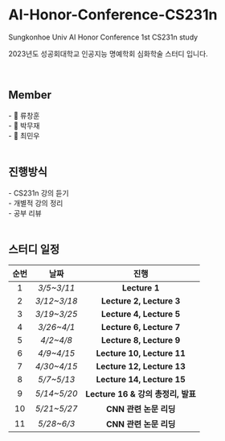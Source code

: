 # AI-Honor-Conference-CS231n
Sungkonhoe Univ AI Honor Conference 1st CS231n study

2023년도 성공회대학교 인공지능 명예학회 심화학술 스터디 입니다.

<br>
<h2> Member </h2>
- 🧑 류창훈
<br> - 🧑 박무재
<br> - 🧑 최민우

<br>
<br>

<h2> 진행방식 </h2>
- CS231n 강의 듣기
<br> - 개별적 강의 정리
<br> - 공부 리뷰  

<br>
<br>

<h2> 스터디 일정 </h5>


|순번|날짜|진행|
|:---:|:---:|:---:|
|1|*3/5~3/11*|**Lecture 1**|
|2|*3/12~3/18*|**Lecture 2, Lecture 3**|
|3|*3/19~3/25*|**Lecture 4, Lecture 5**|
|4|*3/26~4/1*|**Lecture 6, Lecture 7**|
|5|*4/2~4/8*|**Lecture 8, Lecture 9**|
|6|*4/9~4/15*|**Lecture 10, Lecture 11**|
|7|*4/30~4/15*|**Lecture 12, Lecture 13**|
|8|*5/7~5/13*|**Lecture 14, Lecture 15**|
|9|*5/14~5/20*|**Lecture 16 & 강의 총정리, 발표**|
|10|*5/21~5/27*|**CNN 관련 논문 리딩**|
|11|*5/28~6/3*|**CNN 관련 논문 리딩**|
